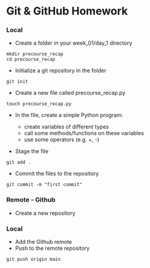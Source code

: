 # Git & GitHub Homework

### Local

* Create a folder in your week\_01/day_1 directory

```
mkdir precourse_recap
cd precourse_recap
```

* Initialize a git repository in the folder

```
git init
```

* Create a new file called precourse_recap.py

```
touch precourse_recap.py
```
* In the file, create a simple Python program:

  * create variables of different types
  * call some methods/functions on these variables
  * use some operators (e.g. +, -)

* Stage the file

```
git add .
```

* Commit the files to the repository

```
git commit -m "first commit"
```

### Remote - Github

* Create a new repository

### Local

* Add the Github remote
* Push to the remote repository

```
git push origin main
```
